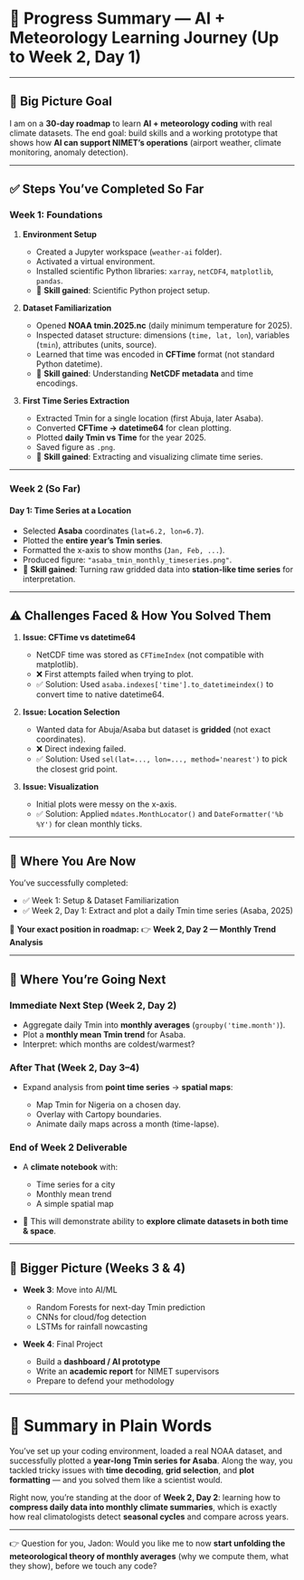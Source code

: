 # 📑 **Progress Summary — AI + Meteorology Learning Journey (Up to Week 2, Day 1)**

---

## 🧭 **Big Picture Goal**

I am on a **30-day roadmap** to learn **AI + meteorology coding** with real climate datasets.
The end goal: build skills and a working prototype that shows how **AI can support NIMET’s operations** (airport weather, climate monitoring, anomaly detection).

---

## ✅ **Steps You’ve Completed So Far**

### **Week 1: Foundations**

1. **Environment Setup**

   -  Created a Jupyter workspace (`weather-ai` folder).
   -  Activated a virtual environment.
   -  Installed scientific Python libraries: `xarray`, `netCDF4`, `matplotlib`, `pandas`.
   -  📌 **Skill gained**: Scientific Python project setup.

2. **Dataset Familiarization**

   -  Opened **NOAA tmin.2025.nc** (daily minimum temperature for 2025).
   -  Inspected dataset structure: dimensions (`time, lat, lon`), variables (`tmin`), attributes (units, source).
   -  Learned that time was encoded in **CFTime** format (not standard Python datetime).
   -  📌 **Skill gained**: Understanding **NetCDF metadata** and time encodings.

3. **First Time Series Extraction**

   -  Extracted Tmin for a single location (first Abuja, later Asaba).
   -  Converted **CFTime → datetime64** for clean plotting.
   -  Plotted **daily Tmin vs Time** for the year 2025.
   -  Saved figure as `.png`.
   -  📌 **Skill gained**: Extracting and visualizing climate time series.

---

### **Week 2 (So Far)**

#### **Day 1: Time Series at a Location**

-  Selected **Asaba** coordinates (`lat=6.2, lon=6.7`).
-  Plotted the **entire year’s Tmin series**.
-  Formatted the x-axis to show months (`Jan, Feb, ...`).
-  Produced figure: `"asaba_tmin_monthly_timeseries.png"`.
-  📌 **Skill gained**: Turning raw gridded data into **station-like time series** for interpretation.

---

## ⚠️ **Challenges Faced & How You Solved Them**

1. **Issue: CFTime vs datetime64**

   -  NetCDF time was stored as `CFTimeIndex` (not compatible with matplotlib).
   -  ❌ First attempts failed when trying to plot.
   -  ✅ Solution: Used `asaba.indexes['time'].to_datetimeindex()` to convert time to native datetime64.

2. **Issue: Location Selection**

   -  Wanted data for Abuja/Asaba but dataset is **gridded** (not exact coordinates).
   -  ❌ Direct indexing failed.
   -  ✅ Solution: Used `sel(lat=..., lon=..., method='nearest')` to pick the closest grid point.

3. **Issue: Visualization**

   -  Initial plots were messy on the x-axis.
   -  ✅ Solution: Applied `mdates.MonthLocator()` and `DateFormatter('%b %Y')` for clean monthly ticks.

---

## 📌 **Where You Are Now**

You’ve successfully completed:

-  ✅ Week 1: Setup & Dataset Familiarization
-  ✅ Week 2, Day 1: Extract and plot a daily Tmin time series (Asaba, 2025)

📍 **Your exact position in roadmap:**
👉 **Week 2, Day 2 — Monthly Trend Analysis**

---

## 🎯 **Where You’re Going Next**

### **Immediate Next Step (Week 2, Day 2)**

-  Aggregate daily Tmin into **monthly averages** (`groupby('time.month')`).
-  Plot a **monthly mean Tmin trend** for Asaba.
-  Interpret: which months are coldest/warmest?

### **After That (Week 2, Day 3–4)**

-  Expand analysis from **point time series** → **spatial maps**:

   -  Map Tmin for Nigeria on a chosen day.
   -  Overlay with Cartopy boundaries.
   -  Animate daily maps across a month (time-lapse).

### **End of Week 2 Deliverable**

-  A **climate notebook** with:

   -  Time series for a city
   -  Monthly mean trend
   -  A simple spatial map

-  📌 This will demonstrate ability to **explore climate datasets in both time & space**.

---

## 🔮 **Bigger Picture (Weeks 3 & 4)**

-  **Week 3**: Move into AI/ML

   -  Random Forests for next-day Tmin prediction
   -  CNNs for cloud/fog detection
   -  LSTMs for rainfall nowcasting

-  **Week 4**: Final Project

   -  Build a **dashboard / AI prototype**
   -  Write an **academic report** for NIMET supervisors
   -  Prepare to defend your methodology

---

# 📝 **Summary in Plain Words**

You’ve set up your coding environment, loaded a real NOAA dataset, and successfully plotted a **year-long Tmin series for Asaba**. Along the way, you tackled tricky issues with **time decoding**, **grid selection**, and **plot formatting** — and you solved them like a scientist would.

Right now, you’re standing at the door of **Week 2, Day 2**: learning how to **compress daily data into monthly climate summaries**, which is exactly how real climatologists detect **seasonal cycles** and compare across years.

---

👉 Question for you, Jadon:
Would you like me to now **start unfolding the meteorological theory of monthly averages** (why we compute them, what they show), before we touch any code?

